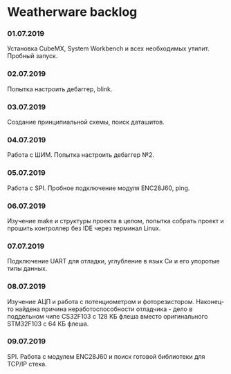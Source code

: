 # Weatherware backlog

### 01.07.2019
Установка CubeMX, System Workbench и всех необходимых утилит. Пробный запуск.
### 02.07.2019
Попытка настроить дебаггер, blink.
### 03.07.2019
Создание принципиальной схемы, поиск даташитов.
### 04.07.2019
Работа с ШИМ. Попытка настроить дебаггер №2.
### 05.07.2019
Работа с SPI. Пробное подключение модуля ENC28J60, ping.
### 06.07.2019
Изучение make и структуры проекта в целом, попытка собрать проект и прошить контроллер без IDE через терминал Linux.
### 07.07.2019
Подключение UART для отладки, углубление в язык Си и его упоротые типы данных.
### 08.07.2019
Изучение АЦП и работа с потенциометром и фоторезистором.
Наконец-то найдена причина неработоспособности отладчика - дело в поддельном чипе CS32F103 с 128 КБ флеша вместо оригинального STM32F103 с 64 КБ флеша.
### 09.07.2019
SPI. Работа с модулем ENC28J60 и поиск готовой библиотеки для TCP/IP стека.